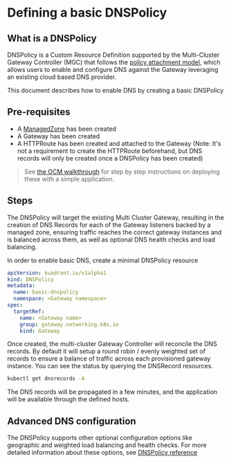 # Defining a basic DNSPolicy

## What is a DNSPolicy

DNSPolicy is a Custom Resource Definition supported by the Multi-Cluster Gateway Controller (MGC) that follows the
[policy attachment model](https://gateway-api.sigs.k8s.io/references/policy-attachment/),
which allows users to enable and configure DNS against the Gateway  leveraging an existing cloud based DNS provider.

This document describes how to enable DNS by creating a basic DNSPolicy

## Pre-requisites

* A [ManagedZone](managedZone.md) has been created
* A Gateway has been created
* A HTTPRoute has been created and attached to the Gateway (Note: It's not a
requirement to create the HTTPRoute beforehand, but DNS records will only
be created once a DNSPolicy has been created)

> See [the OCM walkthrough](ocm-control-plane-walkthrough.md) for step by step
instructions on deploying these with a simple application.

## Steps

The DNSPolicy will target the existing Multi Cluster Gateway, resulting in the
creation of DNS Records for each of the Gateway listeners backed by a managed zone,
ensuring traffic reaches the correct gateway instances and is balanced across them, as well as optional DNS health checks and load balancing.

In order to enable basic DNS, create a minimal DNSPolicy resource

```yaml
apiVersion: kuadrant.io/v1alpha1
kind: DNSPolicy
metadata:
  name: basic-dnspolicy
  namespace: <Gateway namespace>
spec:
  targetRef:
    name: <Gateway name>
    group: gateway.networking.k8s.io
    kind: Gateway     
```

Once created, the multi-cluster Gateway Controller will reconcile the DNS records.
By default it will setup a round robin / evenly weighted set of records to ensure a balance of traffic across each provisioned gateway instance. You can see the status by querying the DNSRecord resources.

```sh
kubectl get dnsrecords -A
```

The DNS records will be propagated in a few minutes, and the application will
be available through the defined hosts.

## Advanced DNS configuration

The DNSPolicy supports other optional configuration options like geographic and
weighted load balancing and health checks. For more detailed information about these options, see [DNSPolicy reference](../dns-policy.md)